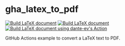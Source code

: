 # gha_latex_to_pdf

[![Build LaTeX document](https://github.com/richelbilderbeek/gha_latex_to_pdf/actions/workflows/build_latex_thomas_chauvet.yaml/badge.svg?branch=master)](https://github.com/richelbilderbeek/gha_latex_to_pdf/actions/workflows/build_latex_thomas_chauvet.yaml)
[![Build LaTeX document](https://github.com/richelbilderbeek/gha_latex_to_pdf/actions/workflows/build_latex_xu_cheng.yaml/badge.svg?branch=master)](https://github.com/richelbilderbeek/gha_latex_to_pdf/actions/workflows/build_latex_xu_cheng.yaml)
[![Build LaTeX document using dante-ev's Action](https://github.com/richelbilderbeek/gha_latex_to_pdf/actions/workflows/build_latex_dante_ev.yaml/badge.svg?branch=master)](https://github.com/richelbilderbeek/gha_latex_to_pdf/actions/workflows/build_latex_dante_ev.yaml)

GitHub Actions example to convert a LaTeX text to PDF.

